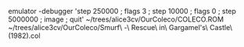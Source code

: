 emulator -debugger 'step 250000 ; flags 3 ; step 10000 ; flags 0 ; step 5000000 ; image ; quit' ~/trees/alice3cv/OurColeco/COLECO.ROM ~/trees/alice3cv/OurColeco/Smurf\ -\ Rescue\ in\ Gargamel\'s\ Castle\ \(1982\).col
